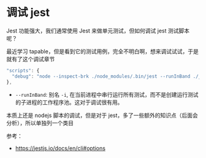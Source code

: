 # 调试 jest

Jest 功能强大，我们通常使用 Jest 来做单元测试，但如何调试 jest 测试脚本呢？

最近学习 tapable，但是看到它的测试用例，完全不明白啊，想来调试试试，于是就有了这个调试章节

```js
"scripts": {
  "debug": "node --inspect-brk ./node_modules/.bin/jest --runInBand ./__tests__/SyncHook.js"
},
```

- `--runInBand`: 别名 `-i`, 在当前进程中串行运行所有测试，而不是创建运行测试的子进程的工作程序池。这对于调试很有用。

本质上还是 nodejs 脚本的调试，但是对于 jest，多了一些额外的知识点（后面会分析），所以单独列一个类目

参考：

- https://jestjs.io/docs/en/cli#options
